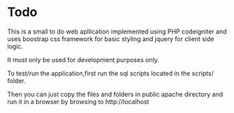 # Todo
This is a small to do web apllication implemented using PHP codeigniter and uses boostrap css framework for basic styling and jquery for client side logic.

It must only be used for development purposes only.

To test/run the application,first run the sql scripts located in the scripts/ folder.

Then you can just copy the files and folders in public apache directory and run it in a browser by browsing to http://localhost
